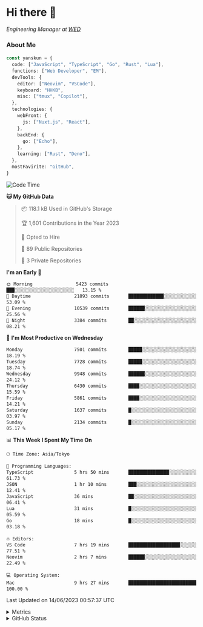 # Hi there&nbsp;:wave:

<!-- ![Alt text](https://spotify-recently-played-readme.vercel.app/api?user=31kynbuubkiu3r4qh4hjuaglhfay) -->

_Engineering Manager at [WED](https://github.com/wedinc)_

### About Me

```ts
const yanskun = {
  code: ["JavaScript", "TypeScript", "Go", "Rust", "Lua"],
  functions: ["Web Developer", "EM"],
  devTools: {
    editor: ["Neovim", "VSCode"],
    keyboard: "HHKB",
    misc: ["tmux", "Copilot"],
  },
  technologies: {
    webFront: {
      js: ["Nuxt.js", "React"],
    },
    backEnd: {
      go: ["Echo"],
    },
    learning: ["Rust", "Deno"],
  },
  mostFavirite: "GitHub",
}
```

<!--START_SECTION:waka-->
![Code Time](http://img.shields.io/badge/Code%20Time-337%20hrs%2034%20mins-blue)

**🐱 My GitHub Data** 

> 📦 118.1 kB Used in GitHub's Storage 
 > 
> 🏆 1,601 Contributions in the Year 2023
 > 
> 💼 Opted to Hire
 > 
> 📜 89 Public Repositories 
 > 
> 🔑 3 Private Repositories 
 > 
**I'm an Early 🐤** 

```text
🌞 Morning                5423 commits        ███░░░░░░░░░░░░░░░░░░░░░░   13.15 % 
🌆 Daytime                21893 commits       █████████████░░░░░░░░░░░░   53.09 % 
🌃 Evening                10539 commits       ██████░░░░░░░░░░░░░░░░░░░   25.56 % 
🌙 Night                  3384 commits        ██░░░░░░░░░░░░░░░░░░░░░░░   08.21 % 
```
📅 **I'm Most Productive on Wednesday** 

```text
Monday                   7501 commits        █████░░░░░░░░░░░░░░░░░░░░   18.19 % 
Tuesday                  7728 commits        █████░░░░░░░░░░░░░░░░░░░░   18.74 % 
Wednesday                9948 commits        ██████░░░░░░░░░░░░░░░░░░░   24.12 % 
Thursday                 6430 commits        ████░░░░░░░░░░░░░░░░░░░░░   15.59 % 
Friday                   5861 commits        ████░░░░░░░░░░░░░░░░░░░░░   14.21 % 
Saturday                 1637 commits        █░░░░░░░░░░░░░░░░░░░░░░░░   03.97 % 
Sunday                   2134 commits        █░░░░░░░░░░░░░░░░░░░░░░░░   05.17 % 
```


📊 **This Week I Spent My Time On** 

```text
🕑︎ Time Zone: Asia/Tokyo

💬 Programming Languages: 
TypeScript               5 hrs 50 mins       ███████████████░░░░░░░░░░   61.73 % 
JSON                     1 hr 10 mins        ███░░░░░░░░░░░░░░░░░░░░░░   12.41 % 
JavaScript               36 mins             ██░░░░░░░░░░░░░░░░░░░░░░░   06.41 % 
Lua                      31 mins             █░░░░░░░░░░░░░░░░░░░░░░░░   05.59 % 
Go                       18 mins             █░░░░░░░░░░░░░░░░░░░░░░░░   03.18 % 

🔥 Editors: 
VS Code                  7 hrs 19 mins       ███████████████████░░░░░░   77.51 % 
Neovim                   2 hrs 7 mins        ██████░░░░░░░░░░░░░░░░░░░   22.49 % 

💻 Operating System: 
Mac                      9 hrs 27 mins       █████████████████████████   100.00 % 
```


 Last Updated on 14/06/2023 00:57:37 UTC
<!--END_SECTION:waka-->

<details>
  <summary>Metrics</summary>
  <img src="https://github.com/yanskun/yanskun/blob/main/github-metrics.svg" alt="Metrics">
</details>

<details>
  <summary>GitHub Status</summary>
  <picture>
    <source media="(prefers-color-scheme: dark)" srcset="https://raw.githubusercontent.com/yanskun/yanskun/master/profile-summary-card-output/nord_dark/0-profile-details.svg">
   <img src="https://raw.githubusercontent.com/yanskun/yanskun/master/profile-summary-card-output/default/0-profile-details.svg">
  </picture>
  <br>
  <picture>
    <source media="(prefers-color-scheme: dark)" srcset="https://raw.githubusercontent.com/yanskun/yanskun/master/profile-summary-card-output/nord_dark/1-repos-per-language.svg">
   <img src="https://raw.githubusercontent.com/yanskun/yanskun/master/profile-summary-card-output/default/1-repos-per-language.svg">
  </picture>
  <picture>
    <source media="(prefers-color-scheme: dark)" srcset="https://raw.githubusercontent.com/yanskun/yanskun/master/profile-summary-card-output/nord_dark/2-most-commit-language.svg">
   <img src="https://raw.githubusercontent.com/yanskun/yanskun/master/profile-summary-card-output/default/2-most-commit-language.svg">
  </picture>
  <br>
  <picture>
    <source media="(prefers-color-scheme: dark)" srcset="https://raw.githubusercontent.com/yanskun/yanskun/master/profile-summary-card-output/nord_dark/3-stats.svg">
   <img src="https://raw.githubusercontent.com/yanskun/yanskun/master/profile-summary-card-output/default/3-stats.svg">
  </picture>
  <picture>
    <source media="(prefers-color-scheme: dark)" srcset="https://raw.githubusercontent.com/yanskun/yanskun/master/profile-summary-card-output/nord_dark/4-productive-time.svg">
   <img src="https://raw.githubusercontent.com/yanskun/yanskun/master/profile-summary-card-output/default/4-productive-time.svg">
  </picture>
</details>
